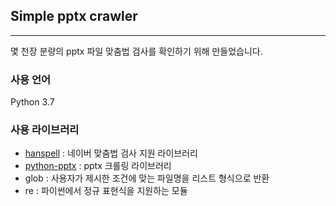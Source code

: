 ## Simple pptx crawler
---

몇 천장 분량의 pptx 파일 맞춤법 검사를 확인하기 위해 만들었습니다.

### 사용 언어
Python 3.7

### 사용 라이브러리
- [hanspell](https://github.com/ssut/py-hanspell#results) : 네이버 맞춤법 검사 지원 라이브러리
- [python-pptx](https://python-pptx.readthedocs.io/en/latest/index.html) : pptx 크롤링 라이브러리
- glob : 사용자가 제시한 조건에 맞는 파일명을 리스트 형식으로 반환
- re : 파이썬에서 정규 표현식을 지원하는 모듈